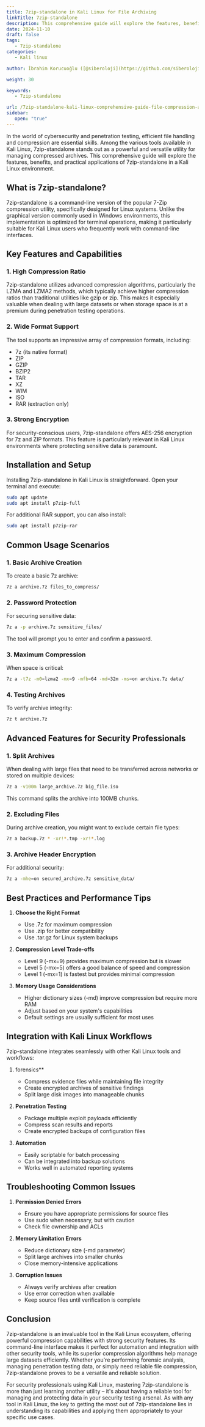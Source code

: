 ```yaml
---
title: 7zip-standalone in Kali Linux for File Archiving
linkTitle: 7zip-standalone
description: This comprehensive guide will explore the features, benefits, and practical applications of 7zip-standalone in a Kali Linux environment.
date: 2024-11-10
draft: false
tags:
   - 7zip-standalone
categories:
   - Kali linux

author: İbrahim Korucuoğlu ([@siberoloji](https://github.com/siberoloji))

weight: 30

keywords:
   - 7zip-standalone

url: /7zip-standalone-kali-linux-comprehensive-guide-file-compression-archiving/
sidebar:
   open: "true"
---
```

In the world of cybersecurity and penetration testing, efficient file handling and compression are essential skills. Among the various tools available in Kali Linux, 7zip-standalone stands out as a powerful and versatile utility for managing compressed archives. This comprehensive guide will explore the features, benefits, and practical applications of 7zip-standalone in a Kali Linux environment.

## What is 7zip-standalone?

7zip-standalone is a command-line version of the popular 7-Zip compression utility, specifically designed for Linux systems. Unlike the graphical version commonly used in Windows environments, this implementation is optimized for terminal operations, making it particularly suitable for Kali Linux users who frequently work with command-line interfaces.

## Key Features and Capabilities

### 1. High Compression Ratio
7zip-standalone utilizes advanced compression algorithms, particularly the LZMA and LZMA2 methods, which typically achieve higher compression ratios than traditional utilities like gzip or zip. This makes it especially valuable when dealing with large datasets or when storage space is at a premium during penetration testing operations.

### 2. Wide Format Support
The tool supports an impressive array of compression formats, including:
- 7z (its native format)
- ZIP
- GZIP
- BZIP2
- TAR
- XZ
- WIM
- ISO
- RAR (extraction only)

### 3. Strong Encryption
For security-conscious users, 7zip-standalone offers AES-256 encryption for 7z and ZIP formats. This feature is particularly relevant in Kali Linux environments where protecting sensitive data is paramount.

## Installation and Setup

Installing 7zip-standalone in Kali Linux is straightforward. Open your terminal and execute:

```bash
sudo apt update
sudo apt install p7zip-full
```

For additional RAR support, you can also install:

```bash
sudo apt install p7zip-rar
```

## Common Usage Scenarios

### 1. Basic Archive Creation
To create a basic 7z archive:
```bash
7z a archive.7z files_to_compress/
```

### 2. Password Protection
For securing sensitive data:
```bash
7z a -p archive.7z sensitive_files/
```
The tool will prompt you to enter and confirm a password.

### 3. Maximum Compression
When space is critical:
```bash
7z a -t7z -m0=lzma2 -mx=9 -mfb=64 -md=32m -ms=on archive.7z data/
```

### 4. Testing Archives
To verify archive integrity:
```bash
7z t archive.7z
```

## Advanced Features for Security Professionals

### 1. Split Archives
When dealing with large files that need to be transferred across networks or stored on multiple devices:
```bash
7z a -v100m large_archive.7z big_file.iso
```
This command splits the archive into 100MB chunks.

### 2. Excluding Files
During archive creation, you might want to exclude certain file types:
```bash
7z a backup.7z * -xr!*.tmp -xr!*.log
```

### 3. Archive Header Encryption
For additional security:
```bash
7z a -mhe=on secured_archive.7z sensitive_data/
```

## Best Practices and Performance Tips

1. **Choose the Right Format**
   - Use .7z for maximum compression
   - Use .zip for better compatibility
   - Use .tar.gz for Linux system backups

2. **Compression Level Trade-offs**
   - Level 9 (-mx=9) provides maximum compression but is slower
   - Level 5 (-mx=5) offers a good balance of speed and compression
   - Level 1 (-mx=1) is fastest but provides minimal compression

3. **Memory Usage Considerations**
   - Higher dictionary sizes (-md) improve compression but require more RAM
   - Adjust based on your system's capabilities
   - Default settings are usually sufficient for most uses

## Integration with Kali Linux Workflows

7zip-standalone integrates seamlessly with other Kali Linux tools and workflows:

1. forensics**
   - Compress evidence files while maintaining file integrity
   - Create encrypted archives of sensitive findings
   - Split large disk images into manageable chunks

2. **Penetration Testing**
   - Package multiple exploit payloads efficiently
   - Compress scan results and reports
   - Create encrypted backups of configuration files

3. **Automation**
   - Easily scriptable for batch processing
   - Can be integrated into backup solutions
   - Works well in automated reporting systems

## Troubleshooting Common Issues

1. **Permission Denied Errors**
   - Ensure you have appropriate permissions for source files
   - Use sudo when necessary, but with caution
   - Check file ownership and ACLs

2. **Memory Limitation Errors**
   - Reduce dictionary size (-md parameter)
   - Split large archives into smaller chunks
   - Close memory-intensive applications

3. **Corruption Issues**
   - Always verify archives after creation
   - Use error correction when available
   - Keep source files until verification is complete

## Conclusion

7zip-standalone is an invaluable tool in the Kali Linux ecosystem, offering powerful compression capabilities with strong security features. Its command-line interface makes it perfect for automation and integration with other security tools, while its superior compression algorithms help manage large datasets efficiently. Whether you're performing forensic analysis, managing penetration testing data, or simply need reliable file compression, 7zip-standalone proves to be a versatile and reliable solution.

For security professionals using Kali Linux, mastering 7zip-standalone is more than just learning another utility – it's about having a reliable tool for managing and protecting data in your security testing arsenal. As with any tool in Kali Linux, the key to getting the most out of 7zip-standalone lies in understanding its capabilities and applying them appropriately to your specific use cases.